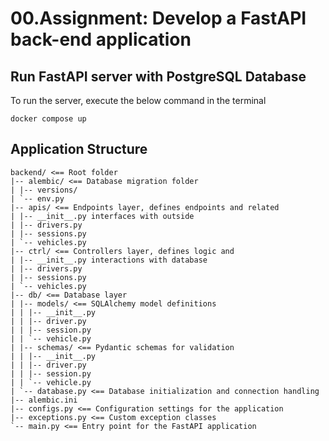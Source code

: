 
# 00.Assignment: Develop a FastAPI back-end application
## Run FastAPI server with PostgreSQL Database
To run the server, execute the below command in the terminal
```shell
docker compose up
```

## Application Structure
```
backend/ <== Root folder
|-- alembic/ <== Database migration folder
| |-- versions/
| `-- env.py
|-- apis/ <== Endpoints layer, defines endpoints and related
| |-- __init__.py interfaces with outside
| |-- drivers.py
| |-- sessions.py
| `-- vehicles.py
|-- ctrl/ <== Controllers layer, defines logic and
| |-- __init__.py interactions with database
| |-- drivers.py
| |-- sessions.py
| `-- vehicles.py
|-- db/ <== Database layer
| |-- models/ <== SQLAlchemy model definitions
| | |-- __init__.py
| | |-- driver.py
| | |-- session.py
| | `-- vehicle.py
| |-- schemas/ <== Pydantic schemas for validation
| | |-- __init__.py
| | |-- driver.py
| | |-- session.py
| | `-- vehicle.py
| `-- database.py <== Database initialization and connection handling
|-- alembic.ini
|-- configs.py <== Configuration settings for the application
|-- exceptions.py <== Custom exception classes
`-- main.py <== Entry point for the FastAPI application
```

